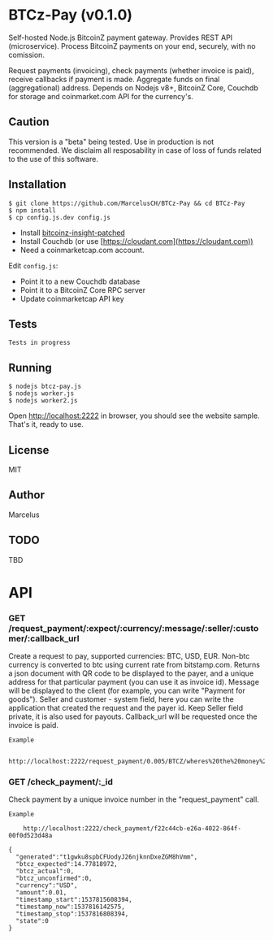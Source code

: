 BTCz-Pay (v0.1.0)
===================

Self-hosted Node.js BitcoinZ payment gateway. Provides REST API (microservice).
Process BitcoinZ payments on your end, securely, with no comission.

Request payments (invoicing), check payments (whether invoice is paid), receive callbacks if payment is made.
Aggregate funds on final (aggregational) address.
Depends on Nodejs v8+, BitcoinZ Core, Couchdb for storage and coinmarket.com API for the currency's.


Caution
------------
This version is a "beta" being tested. Use in production is not recommended. We disclaim all resposability in case of loss of funds related to the use of this software.

Installation
------------

```
$ git clone https://github.com/MarcelusCH/BTCz-Pay && cd BTCz-Pay
$ npm install
$ cp config.js.dev config.js
```

* Install [bitcoinz-insight-patched](BITCOIN-CORE-INSTALL.md)
* Install Couchdb (or use [https://cloudant.com](https://cloudant.com))
* Need a coinmarketcap.com account.

Edit `config.js`:

* Point it to a new Couchdb database
* Point it to a BitcoinZ Core RPC server
* Update coinmarketcap API key

Tests
-----

```
Tests in progress
```

Running
-------

```
$ nodejs btcz-pay.js
$ nodejs worker.js
$ nodejs worker2.js
```

Open [http://localhost:2222](http://localhost:2222) in browser, you should see the website sample.
That's it, ready to use.

License
-------

MIT

Author
------

Marcelus


TODO
----

TBD

API
===

### GET /request_payment/:expect/:currency/:message/:seller/:customer/:callback_url


Create a request to pay, supported currencies: BTC, USD, EUR. Non-btc currency is converted to btc using current rate from bitstamp.com.
Returns a json document with QR code to be displayed to the payer, and a unique address for that particular payment (you can use it as invoice id).
Message will be displayed to the client (for example, you can write "Payment for goods"). Seller and customer - system field, here you can
write the application that created the request and the payer id. Keep Seller field private, it is also used for payouts.
Callback_url will be requested once the invoice is paid.

	Example

		http://localhost:2222/request_payment/0.005/BTCZ/wheres%20the%20money%20lebowski/treehorn/lebowski/http%3A%2F%2Fgoogle.com%2F

### GET /check_payment/:_id


Check payment by a unique invoice number in the "request_payment" call.


	Example

		http://localhost:2222/check_payment/f22c44cb-e26a-4022-864f-00f0d523d48a

```
{
  "generated":"t1gwku8spbCFUodyJ26njknnDxeZGM8hVmm",
  "btcz_expected":14.77818972,
  "btcz_actual":0,
  "btcz_unconfirmed":0,
  "currency":"USD",
  "amount":0.01,
  "timestamp_start":1537815608394,
  "timestamp_now":1537816142575,
  "timestamp_stop":1537816808394,
  "state":0
}
```


